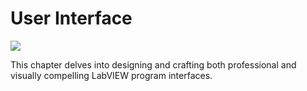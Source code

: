 # User Interface

![](../../../../docs/cover/ui.png)

This chapter delves into designing and crafting both professional and visually compelling LabVIEW program interfaces.
